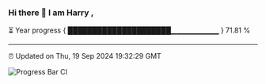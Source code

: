 ### Hi there 👋 I am Harry , 

⏳ Year progress { █████████████████████▁▁▁▁▁▁▁▁▁ } 71.81 %

---

⏰ Updated on Thu, 19 Sep 2024 19:32:29 GMT

![Progress Bar CI](https://github.com/duykhang68/duykhang68/workflows/Progress%20Bar%20CI/badge.svg)
